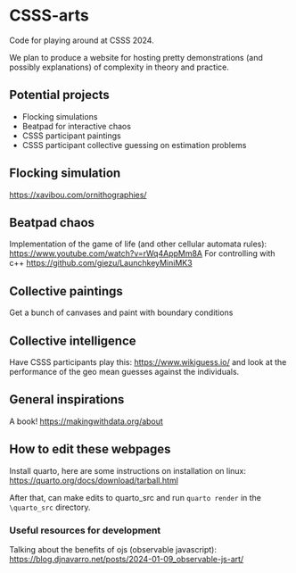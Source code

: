 # CSSS-arts
Code for playing around at CSSS 2024. 

We plan to produce a website for hosting pretty demonstrations (and possibly explanations) of complexity in theory and practice. 

## Potential projects
- Flocking simulations
- Beatpad for interactive chaos
- CSSS participant paintings
- CSSS participant collective guessing on estimation problems

## Flocking simulation
https://xavibou.com/ornithographies/

## Beatpad chaos
Implementation of the game of life (and other cellular automata rules): https://www.youtube.com/watch?v=rWq4AppMm8A
For controlling with c++
https://github.com/giezu/LaunchkeyMiniMK3

## Collective paintings
Get a bunch of canvases and paint with boundary conditions

## Collective intelligence
Have CSSS participants play this: https://www.wikiguess.io/ and look at the performance of the geo mean guesses against the individuals. 

## General inspirations
A book! https://makingwithdata.org/about


## How to edit these webpages
Install quarto, here are some instructions on installation on linux: https://quarto.org/docs/download/tarball.html

After that, can make edits to quarto_src and run `quarto render` in the `\quarto_src` directory. 

### Useful resources for development
Talking about the benefits of ojs (observable javascript): https://blog.djnavarro.net/posts/2024-01-09_observable-js-art/

